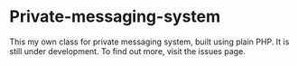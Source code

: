 Private-messaging-system
========================

This my own class for private messaging system, built using plain PHP. It is still under development. To find out more, visit the issues page.
